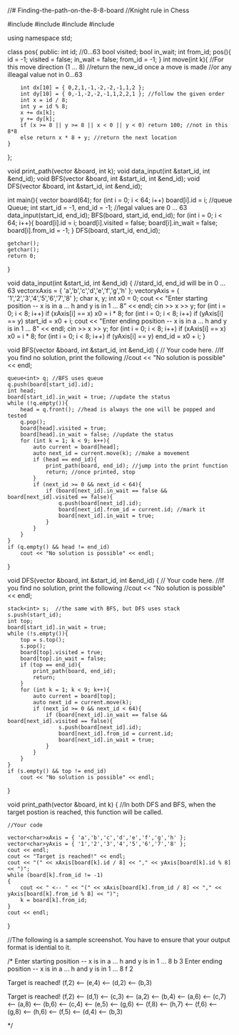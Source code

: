 //# Finding-the-path-on-the-8-8-board
//Knight rule in Chess

#include <iostream>
#include <vector>
#include <queue>
#include <stack>

using namespace std;

class pos{
public:
	int id; //0...63
	bool visited;
	bool in_wait;
	int from_id;
	pos(){ id = -1; visited = false; in_wait = false; from_id = -1; }
	int move(int k){
		//For this move direction (1 ... 8)
		//return the new_id once a move is made
		//or any illeagal value not in 0...63

		int dx[10] = { 0,2,1,-1,-2,-2,-1,1,2 };
		int dy[10] = { 0,-1,-2,-2,-1,1,2,2,1 }; //follow the given order
		int x = id / 8;
		int y = id % 8;
		x += dx[k];
		y += dy[k];
		if (x >= 8 || y >= 8 || x < 0 || y < 0) return 100; //not in this 8*8
		else return x * 8 + y; //return the next location
	}
};

void print_path(vector<pos> &board, int k);
void data_input(int &start_id, int &end_id);
void BFS(vector<pos> &board, int &start_id, int &end_id);
void DFS(vector<pos> &board, int &start_id, int &end_id);


int main(){
	vector<pos> board(64);
	for (int i = 0; i < 64; i++) board[i].id = i;
	//queue<int> Queue;
	int start_id = -1, end_id = -1; //legal values are 0 ... 63
	data_input(start_id, end_id);
	BFS(board, start_id, end_id);
	for (int i = 0; i < 64; i++){
		board[i].id = i;
		board[i].visited = false;
		board[i].in_wait = false;
		board[i].from_id = -1;
	}
	DFS(board, start_id, end_id);

	getchar();
	getchar();
	return 0;
}

void data_input(int &start_id, int &end_id)
{
	//stard_id, end_id will be in 0 ... 63
	vector<char>xAxis = { 'a','b','c','d','e','f','g','h' };
	vector<char>yAxis = { '1','2','3','4','5','6','7','8' };
	char x, y;
	int x0 = 0;
	cout << "Enter starting position --  x is in a ... h and y is in 1 ... 8" << endl;
	cin >> x >> y;
	for (int i = 0; i < 8; i++)
		if (xAxis[i] == x)
			x0 = i * 8;
	for (int i = 0; i < 8; i++)
		if (yAxis[i] == y)
			start_id = x0 + i;
	cout << "Enter ending position -- x is in a ... h and y is in 1 ... 8" << endl;
	cin >> x >> y;
	for (int i = 0; i < 8; i++)
		if (xAxis[i] == x)
			x0 = i * 8;
	for (int i = 0; i < 8; i++)
		if (yAxis[i] == y)
			end_id = x0 + i;
}

void BFS(vector<pos> &board, int &start_id, int &end_id)
{
	// Your code here.
	//If you find no solution, print the following
	//cout << "No solution is possible" << endl;

	queue<int> q; //BFS uses queue
	q.push(board[start_id].id); 
	int head;
	board[start_id].in_wait = true; //update the status
	while (!q.empty()){
		head = q.front(); //head is always the one will be popped and tested
		q.pop();
		board[head].visited = true;
		board[head].in_wait = false; //update the status
		for (int k = 1; k < 9; k++){
			auto current = board[head];
			auto next_id = current.move(k); //make a movement
			if (head == end_id){
				print_path(board, end_id); //jump into the print function
				return; //once printed, stop
			}
			if (next_id >= 0 && next_id < 64){
				if (board[next_id].in_wait == false && board[next_id].visited == false){
					q.push(board[next_id].id);
					board[next_id].from_id = current.id; //mark it
					board[next_id].in_wait = true;
				}
			}
		}
	}
	if (q.empty() && head != end_id)
		cout << "No solution is possible" << endl;
}


void DFS(vector<pos> &board, int &start_id, int &end_id)
{
	// Your code here.
    //If you find no solution, print the following
    //cout << "No solution is possible" << endl;

	stack<int> s;  //the same with BFS, but DFS uses stack
	s.push(start_id);
	int top;
	board[start_id].in_wait = true;
	while (!s.empty()){
		top = s.top();
		s.pop();
		board[top].visited = true;
		board[top].in_wait = false;
		if (top == end_id){
			print_path(board, end_id);
			return;
		}
		for (int k = 1; k < 9; k++){
			auto current = board[top];
			auto next_id = current.move(k);
			if (next_id >= 0 && next_id < 64){
				if (board[next_id].in_wait == false && board[next_id].visited == false){
					s.push(board[next_id].id);
					board[next_id].from_id = current.id;
					board[next_id].in_wait = true;
				}
			}
		}
	}
	if (s.empty() && top != end_id)
		cout << "No solution is possible" << endl;
}


void print_path(vector<pos> &board, int k)
{
	//In both DFS and BFS, when the target postion is reached, this function will be called.

	//Your code

	vector<char>xAxis = { 'a','b','c','d','e','f','g','h' };
	vector<char>yAxis = { '1','2','3','4','5','6','7','8' };
	cout << endl;
	cout << "Target is reached!" << endl;
	cout << "(" << xAxis[board[k].id / 8] << "," << yAxis[board[k].id % 8] << ")";
	while (board[k].from_id != -1)
	{
		cout << " <-- " << "(" << xAxis[board[k].from_id / 8] << "," << yAxis[board[k].from_id % 8] << ")";
		k = board[k].from_id;
	}
	cout << endl;
}

//The following is a sample screenshot.  You have to ensure that your output format is idential to it.

/*
Enter starting position --  x is in a ... h and y is in 1 ... 8
b 3
Enter ending position -- x is in a ... h and y is in 1 ... 8
f 2

Target is reached!
(f,2) <-- (e,4) <-- (d,2) <-- (b,3)

Target is reached!
(f,2) <-- (d,1) <-- (c,3) <-- (a,2) <-- (b,4) <-- (a,6) <-- (c,7) <-- (a,8) <-- (b,6) <-- (c,4) <-- (e,5) <-- (g,6) <-- (f,8) <-- (h,7) <-- (f,6) <-- (g,8) <-- (h,6) <-- (f,5) <-- (d,4) <-- (b,3)

*/
